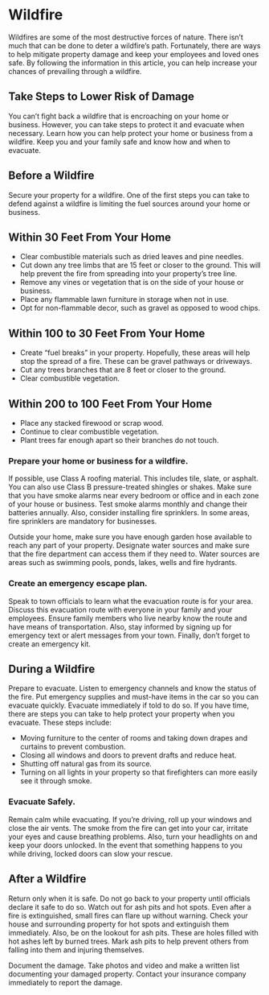 # Wildfire

Wildfires are some of the most destructive forces of nature. There isn’t much that can be done to deter a wildfire’s path. Fortunately, there are ways to help mitigate property damage and keep your employees and loved ones safe. By following the information in this article, you can help increase your chances of prevailing through a wildfire.

## Take Steps to Lower Risk of Damage
 
You can’t fight back a wildfire that is encroaching on your home or business. However, you can take steps to protect it and evacuate when necessary. Learn how you can help protect your home or business from a wildfire.  Keep you and your family safe and know how and when to evacuate.
 
## Before a Wildfire
Secure your property for a wildfire. One of the first steps you can take to defend against a wildfire is limiting the fuel sources around your home or business.
 
## Within 30 Feet From Your Home
* Clear combustible materials such as dried leaves and pine needles.
* Cut down any tree limbs that are 15 feet or closer to the ground. This will help prevent the fire from spreading into your property’s tree line.
* Remove any vines or vegetation that is on the side of your house or business.
* Place any flammable lawn furniture in storage when not in use.
* Opt for non-flammable decor, such as gravel as opposed to wood chips.

## Within 100 to 30 Feet From Your Home
* Create “fuel breaks” in your property. Hopefully, these areas will help stop the spread of a fire. These can be gravel pathways or driveways.
* Cut any trees branches that are 8 feet or closer to the ground.
* Clear combustible vegetation.

## Within 200 to 100 Feet From Your Home
* Place any stacked firewood or scrap wood.
* Continue to clear combustible vegetation.
* Plant trees far enough apart so their branches do not touch.


### Prepare your home or business for a wildfire.

If possible, use Class A roofing material. This includes tile, slate, or asphalt. You can also use Class B pressure-treated shingles or shakes. Make sure that you have smoke alarms near every bedroom or office and in each zone of your house or business. Test smoke alarms monthly and change their batteries annually. Also, consider installing fire sprinklers. In some areas, fire sprinklers are mandatory for businesses.
 
Outside your home, make sure you have enough garden hose available to reach any part of your property. Designate water sources and make sure that the fire department can access them if they need to. Water sources are areas such as swimming pools, ponds, lakes, wells and fire hydrants.
 
### Create an emergency escape plan.

Speak to town officials to learn what the evacuation route is for your area. Discuss this evacuation route with everyone in your family and your employees. Ensure family members who live nearby know the route and have means of transportation. Also, stay informed by signing up for emergency text or alert messages from your town. Finally, don’t forget to create an emergency kit.
 
## During a Wildfire
Prepare to evacuate. Listen to emergency channels and know the status of the fire. Put emergency supplies and must-have items in the car so you can evacuate quickly. Evacuate immediately if told to do so. If you have time, there are steps you can take to help protect your property when you evacuate. These steps include:
 
* Moving furniture to the center of rooms and taking down drapes and curtains to prevent combustion.
* Closing all windows and doors to prevent drafts and reduce heat.
* Shutting off natural gas from its source.
* Turning on all lights in your property so that firefighters can more easily see it through smoke.

### Evacuate Safely.
Remain calm while evacuating. If you’re driving, roll up your windows and close the air vents. The smoke from the fire can get into your car, irritate your eyes and cause breathing problems. Also, turn your headlights on and keep your doors unlocked. In the event that something happens to you while driving, locked doors can slow your rescue.
 
## After a Wildfire

Return only when it is safe. Do not go back to your property until officials declare it safe to do so. Watch out for ash pits and hot spots. Even after a fire is extinguished, small fires can flare up without warning. Check your house and surrounding property for hot spots and extinguish them immediately. Also, be on the lookout for ash pits. These are holes filled with hot ashes left by burned trees. Mark ash pits to help prevent others from falling into them and injuring themselves.
 
Document the damage. Take photos and video and make a written list documenting your damaged property. Contact your insurance company immediately to report the damage.